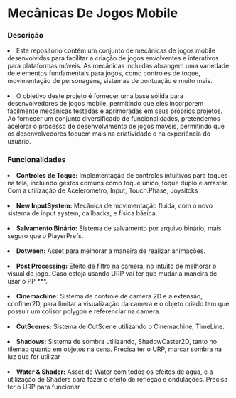 <h1>Mecânicas De Jogos Mobile</h1>

<h3>Descrição</h3>

<li> Este repositório contém um conjunto de mecânicas de jogos mobile desenvolvidas para facilitar a criação de jogos envolventes e interativos para plataformas móveis.
As mecânicas incluídas abrangem uma variedade de elementos fundamentais para jogos, como controles de toque, movimentação de personagens, sistemas de pontuação e muito mais.</li>

<br>

<li> O objetivo deste projeto é fornecer uma base sólida para desenvolvedores de jogos mobile, permitindo que eles incorporem facilmente mecânicas testadas e aprimoradas em seus próprios projetos.
Ao fornecer um conjunto diversificado de funcionalidades, pretendemos acelerar o processo de desenvolvimento de jogos móveis, permitindo que os desenvolvedores foquem mais na criatividade e na experiência do usuário.</li>

<h3>Funcionalidades</h3>

<li> <b>Controles de Toque:</b> Implementação de controles intuitivos para toques na tela, incluindo gestos comuns como toque único, toque duplo e arrastar. Com a utilização de Acelerometro, Input, Touch.Phase, Joysitcks</li>

<br>

<li> <b>New InputSystem:</b> Mecânica de movimentação fluida, com o novo sistema de input system, callbacks, e física básica.</li>

<br>

<li> <b>Salvamento Binário:</b> Sistema de salvamento por arquivo binário, mais seguro que o PlayerPrefs.</li>

<br>

<li> <b>Dotween:</b> Asset para melhorar a maneira de realizar animações.</li>

<br>

<li> <b>Post Processing:</b> Efeito de filtro na camera, no intuito de melhorar o visual do jogo.
  Caso esteja usando URP vai ter que mudar a maneira de usar o PP ***.</li>

<br>

<li> <b>Cinemachine:</b> Sistema de controle de camera 2D e a extensão, confiner2D, para limitar a visualização da camera e o objeto criado tem que possuir um colisor polygon e referenciar na camera.</li>

<br>

<li> <b>CutScenes:</b> Sistema de CutScene utilizando o Cinemachine, TimeLine.</li>

<br>

<li> <b>Shadows:</b> Sistema de sombra utilizando, ShadowCaster2D, tanto no tilemap quanto em objetos na cena. Precisa ter o URP, marcar sombra na luz que for utilizar</li>

<br>

<li> <b>Water & Shader:</b> Asset de Water com todos os efeitos de água, e a utilização de Shaders para fazer o efeito de refleção e ondulações.
Precisa ter o URP para funcionar</li>

